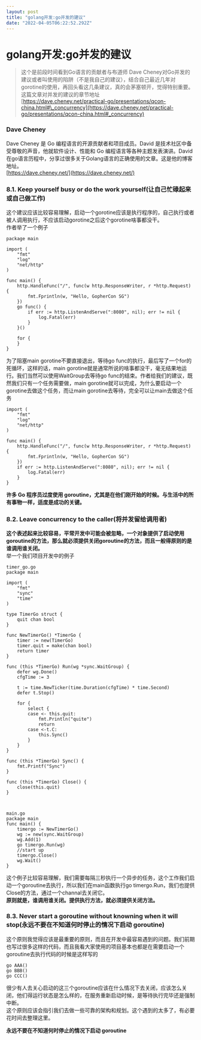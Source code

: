 ```yaml
---
layout: post
title: "golang开发:go并发的建议"
date: "2022-04-05T06:22:52.292Z"
---
```

golang开发:go并发的建议
================

> 这个是前段时间看到Go语言的贡献者与布道师 Dave Cheney对Go并发的建议或者叫使用的陷阱（不是我自己的建议），结合自己最近几年对gorotine的使用，再回头看这几条建议，真的会茅塞顿开，觉得特别重要。这篇文章对并发的建议的章节地址  
> [https://dave.cheney.net/practical-go/presentations/qcon-china.html#\_concurrency](https://dave.cheney.net/practical-go/presentations/qcon-china.html#_concurrency)

### Dave Cheney

Dave Cheney 是 Go 编程语言的开源贡献者和项目成员。David 是技术社区中备受尊敬的声音，他就软件设计、性能和 Go 编程语言等各种主题发表演讲。David 在go语言历程中，分享过很多关于Golang语言的正确使用的文章。这是他的博客地址。  
[https://dave.cheney.net/](https://dave.cheney.net/)

### 8.1. Keep yourself busy or do the work yourself(让自己忙碌起来或自己做工作)

这个建议应该比较容易理解，启动一个gorotine应该是执行程序的，自己执行或者被人调用执行，不应该启动gorotine之后这个gorotine啥事都没干。  
作者举了一个例子

    package main
    
    import (
    	"fmt"
    	"log"
    	"net/http"
    )
    
    func main() {
    	http.HandleFunc("/", func(w http.ResponseWriter, r *http.Request) {
    		fmt.Fprintln(w, "Hello, GopherCon SG")
    	})
    	go func() {
    		if err := http.ListenAndServe(":8080", nil); err != nil {
    			log.Fatal(err)
    		}
    	}()
    
    	for {
    	}
    }
    

为了阻塞main gorotine不要直接退出，等待go func的执行，最后写了一个for的死循环，这样的话，main gorotine就是通常所说的啥事都没干，毫无结果地运行。我们当然可以使用WaitGroup去等待go func的结束。作者给我们的建议，既然我们只有一个任务需要做，main gorotine就可以完成，为什么要启动一个gorotine去做这个任务，而让main gorotine去等待，完全可以让main去做这个任务

    import (
    	"fmt"
    	"log"
    	"net/http"
    )
    
    func main() {
    	http.HandleFunc("/", func(w http.ResponseWriter, r *http.Request) {
    		fmt.Fprintln(w, "Hello, GopherCon SG")
    	})
    	if err := http.ListenAndServe(":8080", nil); err != nil {
    		log.Fatal(err)
    	}
    }
    

**许多 Go 程序员过度使用 goroutine，尤其是在他们刚开始的时候。与生活中的所有事物一样，适度是成功的关键。**

### 8.2. Leave concurrency to the caller(将并发留给调用者)

**这个表述起来比较容易，平常开发中可能会被忽略，一个对象提供了启动使用goroutine的方法，那么就必须提供关闭goroutine的方法，而且一般得原则的是谁调用谁关闭。**  
举一个我们项目开发中的例子

    timer_go.go
    package main
    
    import (
    	"fmt"
    	"sync"
    	"time"
    )
    
    type TimerGo struct {
    	quit chan bool
    }
    
    func NewTimerGo() *TimerGo {
    	timer := new(TimerGo)
    	timer.quit = make(chan bool)
    	return timer
    }
    
    func (this *TimerGo) Run(wg *sync.WaitGroup) {
    	defer wg.Done()
    	cfgTime := 3
    
    	t := time.NewTicker(time.Duration(cfgTime) * time.Second)
    	defer t.Stop()
    
    	for {
    		select {
    		case <- this.quit:
    			fmt.Println("quite")
    			return
    		case <-t.C:
    			this.Sync()
    		}
    	}
    }
    
    func (this *TimerGo) Sync() {
    	fmt.Printf("Sync")
    }
    
    func (this *TimerGo) Close() {
    	close(this.quit)
    }
    
    

    main.go
    package main
    func main() {
    	timergo := NewTimerGo()
    	wg := new(sync.WaitGroup)
    	wg.Add(1)
    	go timergo.Run(wg)
    	//start up
    	timergo.Close()
    	wg.Wait()
    }
    

这个例子比较容易理解，我们需要每隔三秒执行一个异步的任务，这个工作我们启动一个goroutine去执行，所以我们在main函数执行go timergo.Run，我们也提供Close的方法，通过一个channal去关闭它。  
**原则就是，谁调用谁关闭。提供执行方法，就必须提供关闭方法。**

### 8.3. Never start a goroutine without knowning when it will stop(永远不要在不知道何时停止的情况下启动 goroutine)

这个原则我觉得应该是最重要的原则，而且在开发中最容易遇到的问题。我们前期也写过很多这样的代码，而且我看大家使用的项目基本也都是在需要启动一个goroutine去执行代码的时候是这样写的

    go AAA()
    go BBB()
    go CCC()
    

很少有人去关心启动的这三个goroutine应该在什么情况下去关闭，应该怎么关闭，他们得运行状态是怎么样的，在服务重新启动时候，是等待执行完毕还是强制中断。  
这个原则应该会指引我们去做一些可靠的架构和规划。这个遇到的太多了，有必要花时间去整理这里。

**永远不要在不知道何时停止的情况下启动 goroutine**